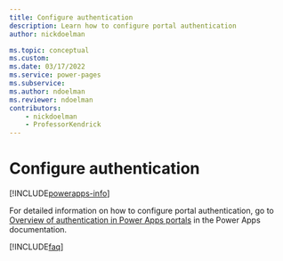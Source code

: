 ```yaml
---
title: Configure authentication
description: Learn how to configure portal authentication
author: nickdoelman

ms.topic: conceptual
ms.custom: 
ms.date: 03/17/2022
ms.service: power-pages
ms.subservice: 
ms.author: ndoelman
ms.reviewer: ndoelman
contributors:
    - nickdoelman
    - ProfessorKendrick
---
```


# Configure authentication


[!INCLUDE[powerapps-info](../includes/cc-powerapps-info.md)]

For detailed information on how to configure portal authentication, go to [Overview of authentication in Power Apps portals](/powerapps/maker/portals/configure/configure-portals-authentication) in the Power Apps documentation.

[!INCLUDE[faq](../includes/cc-faqs.md)]